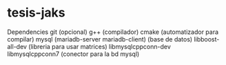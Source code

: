 tesis-jaks
==========

Dependencies
git (opcional)
g++ (compilador)
cmake (automatizador para compilar)
mysql (mariadb-server mariadb-client) (base de datos)
libboost-all-dev (libreria para usar matrices)
libmysqlcppconn-dev libmysqlcppconn7 (conector para la 
bd mysql)

